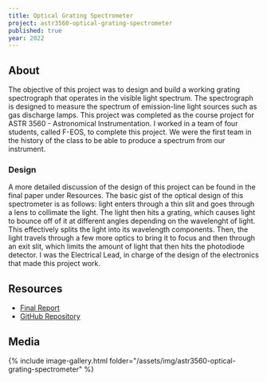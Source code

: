 ```yaml
---
title: Optical Grating Spectrometer
project: astr3560-optical-grating-spectrometer
published: true
year: 2022
---
```


## About
The objective of this project was to design and build a working grating spectrograph that operates in the visible light spectrum. The spectrograph is designed to measure the spectrum of emission-line light sources such as gas discharge lamps.
This project was completed as the course project for ASTR 3560 - Astronomical Instrumentation. I worked in a team of four students, called F-EOS, to complete this project. We were the first team in the history of the class to be able to produce a spectrum from our instrument. 

### Design
A more detailed discussion of the design of this project can be found in the final paper under Resources.
The basic gist of the optical design of this spectrometer is as follows: light enters through a thin slit and goes through a lens to collimate the light. The light then hits a grating, which causes light to bounce off of it at different angles depending on the wavelenght of light. This effectively splits the light into its wavelength components. Then, the light travels through a few more optics to bring it to focus and then through an exit slit, which limits the amount of light that then hits the photodiode detector. 
I was the Electrical Lead, in charge of the design of the electronics that made this project work. 
## Resources
- [Final Report](https://docs.google.com/document/d/1xmBt9vwknh8NRFOmCnCh11F7rVG0UhLkr5EhNlftM1o/edit)
- [GitHub Repository](https://github.com/gisellegk/astr-3560-optical-grating-spectrometer)



## Media
{% include image-gallery.html folder="/assets/img/astr3560-optical-grating-spectrometer" %} 



